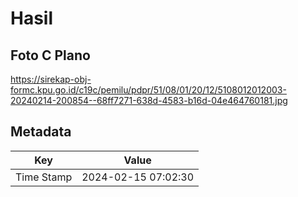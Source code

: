 # Hasil

## Foto C Plano

https://sirekap-obj-formc.kpu.go.id/c19c/pemilu/pdpr/51/08/01/20/12/5108012012003-20240214-200854--68ff7271-638d-4583-b16d-04e464760181.jpg


## Metadata

| Key        | Value               |
| ---------- | ------------------- |
| Time Stamp | 2024-02-15 07:02:30 |



